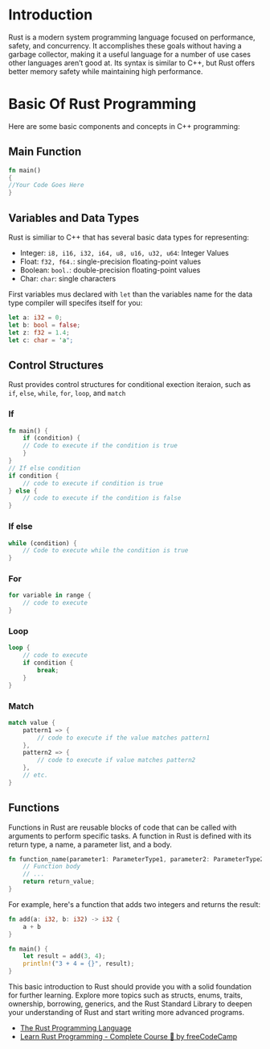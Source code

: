 # Introduction

Rust is a modern system programming language focused on performance, safety, and concurrency. It accomplishes these goals without having a garbage collector, making it a useful language for a number of use cases other languages aren’t good at. Its syntax is similar to C++, but Rust offers better memory safety while maintaining high performance.

# Basic Of Rust Programming

Here are some basic components and concepts in C++ programming:

## Main Function
```Rust
fn main()
{
//Your Code Goes Here
}
```

## Variables and Data Types
Rust is similiar to C++ that has several basic data types for representing:

- Integer: `i8, i16, i32, i64, u8, u16, u32, u64`: Integer Values
- Float: `f32, f64.`: single-precision floating-point values
- Boolean: `bool.`: double-precision floating-point values
- Char: `char`: single characters

First variables mus declared with `let` than the variables name for the data type compiler will specifes itself for you:

```Rust
let a: i32 = 0;
let b: bool = false;
let z: f32 = 1.4;
let c: char = 'a";
```

## Control Structures
Rust provides control structures for conditional exection iteraion, such as `if`, `else`, `while`, `for`, `loop`, and `match`

### If 
```Rust
fn main() {
    if (condition) {
    // Code to execute if the condition is true
    }
}
// If else condition
if condition {
    // code to execute if condition is true
} else {
    // code to execute if the condition is false
}
```

### If else
```Rust
while (condition) {   
    // Code to execute while the condition is true
}
```

### For
```Rust
for variable in range {
    // code to execute
}
```

### Loop
```Rust
loop {
    // code to execute
    if condition {
        break;
    }
}
```

### Match
```Rust
match value {
    pattern1 => {
        // code to execute if the value matches pattern1
    },
    pattern2 => {
        // code to execute if value matches pattern2
    },
    // etc.
}
```

## Functions

Functions in Rust are reusable blocks of code that can be called with arguments to perform specific tasks. A function in Rust is defined with its return type, a name, a parameter list, and a body.

```Rust
fn function_name(parameter1: ParameterType1, parameter2: ParameterType2) -> ReturnType {
    // Function body
    // ...
    return return_value;
}
```

For example, here's a function that adds two integers and returns the result:
```Rust
fn add(a: i32, b: i32) -> i32 {
    a + b
}

fn main() {
    let result = add(3, 4);
    println!("3 + 4 = {}", result);
}
```
This basic introduction to Rust should provide you with a solid foundation for further learning. Explore more topics such as structs, enums, traits, ownership, borrowing, generics, and the Rust Standard Library to deepen your understanding of Rust and start writing more advanced programs.

- [The Rust Programming Language](https://doc.rust-lang.org/book/)
- [Learn Rust Programming - Complete Course 🦀 by freeCodeCamp](https://youtu.be/BpPEoZW5IiY?si=lCfzx1uztuvJu54b)
